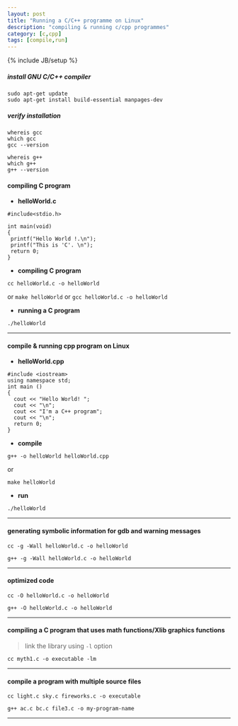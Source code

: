 ```yaml
---
layout: post
title: "Running a C/C++ programme on Linux"
description: "compiling & running c/cpp programmes"
category: [c,cpp]
tags: [compile,run]
---
```

{% include JB/setup %}

##### install GNU C/C++ compiler

```
sudo apt-get update
sudo apt-get install build-essential manpages-dev
```

##### verify installation

```
whereis gcc
which gcc
gcc --version
```
```
whereis g++
which g++
g++ --version
```

#### compiling C program

+ **helloWorld.c**


```
#include<stdio.h>

int main(void)
{
 printf("Hello World !.\n");
 printf("This is 'C'. \n");
 return 0;
}
```

+ **compiling C program**

```
cc helloWorld.c -o helloWorld
```
or `make helloWorld` or `gcc helloWorld.c -o helloWorld`

+ **running a C program**

```
./helloWorld
```

-----

#### compile & running cpp program on Linux

+ **helloWorld.cpp**

```
#include <iostream>
using namespace std;
int main ()
{
  cout << "Hello World! ";
  cout << "\n";
  cout << "I'm a C++ program";
  cout << "\n";
  return 0;
}
```

+ **compile**

```
g++ -o helloWorld helloWorld.cpp
```
or
```
make helloWorld
```

* **run**

```
./helloWorld
```

----

#### generating symbolic information for gdb and warning messages

```
cc -g -Wall helloWorld.c -o helloWorld
```

```
g++ -g -Wall helloWorld.c -o helloWorld
```

----

#### optimized code

```
cc -O helloWorld.c -o helloWorld
```
```
g++ -O helloWorld.c -o helloWorld
```

----

#### compiling a C program that uses math functions/Xlib graphics functions

> link the library using `-l` option

```
cc myth1.c -o executable -lm
```

----

#### compile a program with multiple source files
```
cc light.c sky.c fireworks.c -o executable
```

```
g++ ac.c bc.c file3.c -o my-program-name
```

----
